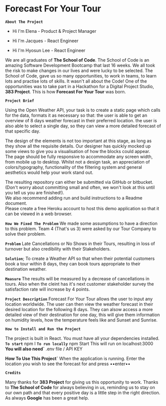 # Forecast For Your Tour

**`About The Project`**

 - Hi I'm Elena - Product & Project Manager
 
 - Hi I'm Jacques - React Engineer
 
 - Hi I'm Hyosun Lee - React Engineer
  
We are all graduates of **The School of Code**. The School of Code is an amazing Software Development Bootcamp that last 16 weeks. We all took the risk to make changes in our lives and were lucky to be selected. The School of Code, gave us so many opportunities, to work in teams, to learn lots and practise lots of skills. It wasn't all about the Code! 
One of the opportunities was to take part in a Hackathon for a Digital Project Studio, **383 Project**. This is how **Forecast For Your Tour** was born.

**`Project Brief`**

Using the Open Weather API, your task is to create a static page  which calls for the data, formats it as necessary so that: 
 the user is able to get an overview of 8 days weather forecast in  their preferred location. 
 the user is also able to select a single day, so they can view a more  detailed forecast of that specific day. 

The design of the elements is not too important at this stage, as long  as they show all the requisite details. Our designer has quickly  mocked up some views to give you a visualisation of how the blocks  could appear.  
	The page should be fully responsive to accommodate any screen  width, from mobile up to desktop. 
	Whilst not a design task, an appreciation of colors/typography,  functionality of the filtering system and general aesthetics would  help your work stand out.  

The resulting repository can either be submitted via GitHub or  bitbucket. (Don't worry about committing small and often, we won't  look at this until you tell us you are finished!).  
We also recommend adding run and build instructions to a Readme  document.  
Please create a free Heroku account to host this demo application so  that it can be viewed in a web browser.

**`How We Fixed The Problem`**
We made some assumptions to have a direction to this problem. Team 4 (That's us 3) were asked by our Tour Company to solve their problem.

**`Problem`** Late Cancellations or No Shows in their Tours, resulting in loss of turnover but also credibility with their Stakeholders. 

**`Solution`**; To create a Weather API so that when their potential customers book a tour within 8 days, they can book tours appropriate to their destination weather.

**`Measure`** The results will be measured by a decrease of cancellations in tours. Also when the cleint has it's next customer stakeholder survey the satisfaction rate will increase by 4 points.

**`Project Description`**
Forecast For Your Tour allows the user to input any location worldwide. The user can then view the weather forecast in their desired location for the 
following 8 days. They can alsow access a more detailed view of their destination for one day, this will give them information on humidity levels, how the temperature feels like and Sunset and Sunrise.

**`How to Install and Run the Project`**

The project is built in React. You must have all your dependencies installed. 
**`To start`** npm I
**`To run locally`** npm Start 
This will run on localhost:3000
**You will also need`** .env file / API KEY

**How To Use This Project`**
When the application is running. Enter the location you wish to see the forecast for and press ••enter••

**`Credits`**

Many thanks for **383 Project** for giving us this opportunity to work.
Thanks to **The School of Code** for always believing in us, reminding us to stay on our own path and that every positive day is a little step in the right direction. 
As always **Google** has been a great help.
